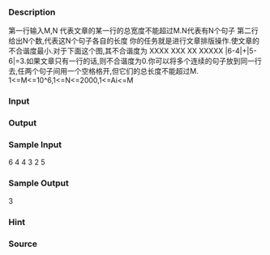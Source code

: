 
### Description
第一行输入M,N
代表文章的某一行的总宽度不能超过M.N代表有N个句子
第二行给出N个数,代表这N个句子各自的长度
你的任务就是进行文章排版操作.使文章的不合谐度最小.对于下面这个图,其不合谐度为
XXXX
XXX XX
XXXXX
|6-4|+|5-6|=3.如果文章只有一行的话,则不合谐度为0.你可以将多个连续的句子放到同一行去,任两个句子间用一个空格格开,但它们的总长度不能超过M.
1<=M<=10^6,1<=N<=2000,1<=Ai<=M
### Input

### Output

### Sample Input
6 4
4 3 2 5
### Sample Output
3
### Hint

### Source
